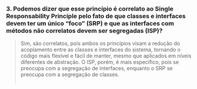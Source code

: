 ### 3. Podemos dizer que esse princípio é correlato ao Single Responsability Principle pelo fato de que classes e interfaces devem ter um único “foco” (SRP) e que as interfaces com métodos não correlatos devem ser segregadas (ISP)?

> Sim, são correlatos, pois ambos os princípios visam a redução do acoplamento entre as classes e interfaces do sistema, tornando o código mais flexível e fácil de manter, mesmo que aplicados em níveis diferentes de abstração. O ISP, porém, é mais específico, pois se preocupa com a segregação de interfaces, enquanto o SRP se preocupa com a segregação de classes. </br> </br>

